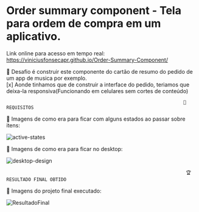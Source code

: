 # Order summary component - Tela para ordem de compra em um aplicativo. 

Link online para acesso em tempo real: https://viniciusfonsecapr.github.io/Order-Summary-Component/


🎯 Desafio é construir este componente do cartão de resumo do pedido de um app de musica por exemplo.
<br>
[x] Aonde tinhamos que de construir a interface do pedido, teriamos que deixa-la responsiva(Funcionando em celulares sem cortes de conteúdo)
            
                                                                     📜REQUISITOS  
                                                                     
📑 Imagens de como era para ficar com alguns estados ao passar sobre itens:

![active-states](https://user-images.githubusercontent.com/87347314/145906266-fd352754-9154-4109-90c8-e906c604771c.jpg)

📑 Imagens de como era para ficar no desktop:

![desktop-design](https://user-images.githubusercontent.com/87347314/145906120-6c3967b6-5834-4b8a-8e60-d0975557a8f2.jpg)



                                                                      🏆RESULTADO FINAL OBTIDO 
                                                                      
📑 Imagens do projeto final executado:

![ResultadoFinal](https://user-images.githubusercontent.com/87347314/145906836-21c0a032-9186-4e56-a94f-77c590dd9d81.png)
